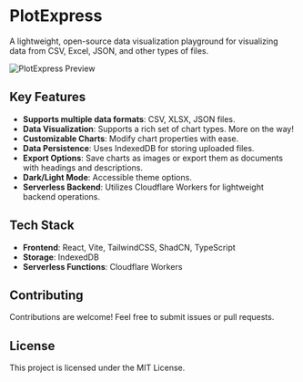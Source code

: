 # PlotExpress

A lightweight, open-source data visualization playground for visualizing data from CSV, Excel, JSON, and other types of files.

![PlotExpress Preview](./.docs/plotexpress-preview.png)

## Key Features

- **Supports multiple data formats**: CSV, XLSX, JSON files.
- **Data Visualization**: Supports a rich set of chart types. More on the way!
- **Customizable Charts**: Modify chart properties with ease.
- **Data Persistence**: Uses IndexedDB for storing uploaded files.
- **Export Options**: Save charts as images or export them as documents with headings and descriptions.
- **Dark/Light Mode**: Accessible theme options.
- **Serverless Backend**: Utilizes Cloudflare Workers for lightweight backend operations.

## Tech Stack

- **Frontend**: React, Vite, TailwindCSS, ShadCN, TypeScript
- **Storage**: IndexedDB
- **Serverless Functions**: Cloudflare Workers

## Contributing

Contributions are welcome! Feel free to submit issues or pull requests.

## License

This project is licensed under the MIT License.
